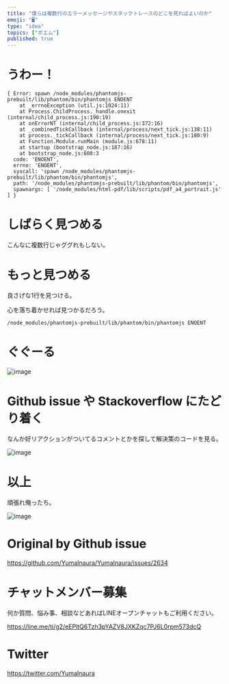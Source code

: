 ```yaml
---
title: "僕らは複数行のエラーメッセージやスタックトレースのどこを見ればよいのか"
emoji: "🖥"
type: "idea"
topics: ["ポエム"]
published: true
---
```


# うわー！

```
{ Error: spawn /node_modules/phantomjs-prebuilt/lib/phantom/bin/phantomjs ENOENT
    at _errnoException (util.js:1024:11)
    at Process.ChildProcess._handle.onexit (internal/child_process.js:190:19)
    at onErrorNT (internal/child_process.js:372:16)
    at _combinedTickCallback (internal/process/next_tick.js:138:11)
    at process._tickCallback (internal/process/next_tick.js:180:9)
    at Function.Module.runMain (module.js:678:11)
    at startup (bootstrap_node.js:187:16)
    at bootstrap_node.js:608:3
  code: 'ENOENT',
  errno: 'ENOENT',
  syscall: 'spawn /node_modules/phantomjs-prebuilt/lib/phantom/bin/phantomjs',
  path: '/node_modules/phantomjs-prebuilt/lib/phantom/bin/phantomjs',
  spawnargs: [ '/node_modules/html-pdf/lib/scripts/pdf_a4_portrait.js' ] }
```

# しばらく見つめる

こんなに複数行じゃググれもしない。

# もっと見つめる

良さげな1行を見つける。

心を落ち着かせれば見つかるだろう。

`/node_modules/phantomjs-prebuilt/lib/phantom/bin/phantomjs ENOENT`

# ぐぐーる
![image](https://user-images.githubusercontent.com/13635059/67658683-a2526000-f99d-11e9-9ea8-6182bb66248f.png)

# Github issue や Stackoverflow にたどり着く

なんか好リアクションがついてるコメントとかを探して解決策のコードを見る。

![image](https://user-images.githubusercontent.com/13635059/67658693-abdbc800-f99d-11e9-9d12-043fb1def262.png)

# 以上

頑張れ俺ったち。

![image](https://user-images.githubusercontent.com/13635059/67658741-cca41d80-f99d-11e9-87d1-0b8cf3b1e619.png)


# Original by Github issue

https://github.com/YumaInaura/YumaInaura/issues/2634








<!-- Update From Qiita API -->

# チャットメンバー募集


何か質問、悩み事、相談などあればLINEオープンチャットもご利用ください。

https://line.me/ti/g2/eEPltQ6Tzh3pYAZV8JXKZqc7PJ6L0rpm573dcQ





# Twitter


https://twitter.com/YumaInaura


<!-- Update From Qiita API -->


